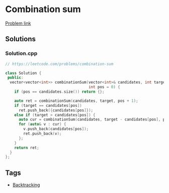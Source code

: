 # Combination sum

[Problem link](https://leetcode.com/problems/combination-sum)

## Solutions


### Solution.cpp
```cpp
// https://leetcode.com/problems/combination-sum

class Solution {
 public:
  vector<vector<int>> combinationSum(vector<int>& candidates, int target,
                                     int pos = 0) {
    if (pos == candidates.size()) return {};

    auto ret = combinationSum(candidates, target, pos + 1);
    if (target == candidates[pos])
      ret.push_back({candidates[pos]});
    else if (target > candidates[pos]) {
      auto cur = combinationSum(candidates, target - candidates[pos], pos);
      for (auto& v : cur) {
        v.push_back(candidates[pos]);
        ret.push_back(v);
      };
    }
    return ret;
  }
};
```
## Tags

* [Backtracking](/README.md#Backtracking)
